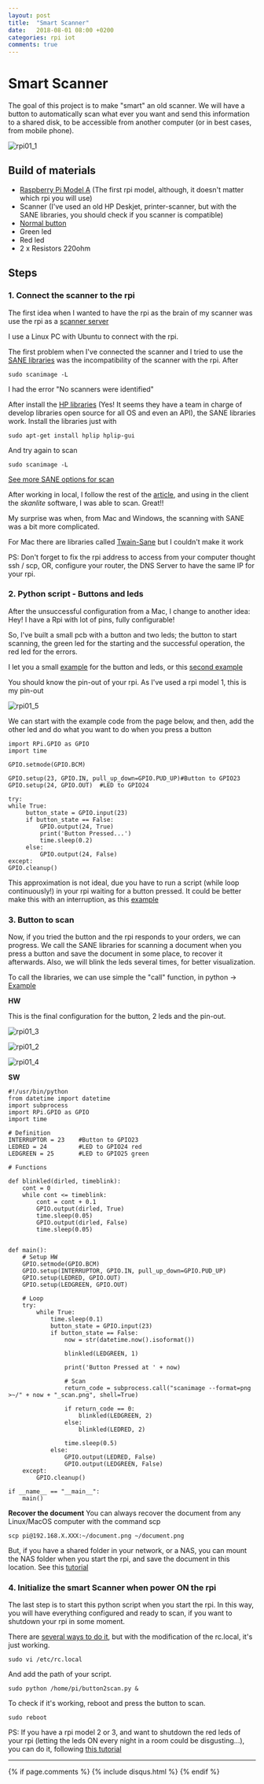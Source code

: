 ```yaml
---
layout: post
title:  "Smart Scanner"
date:   2018-08-01 08:00 +0200
categories: rpi iot
comments: true
---
```


# Smart Scanner
The goal of this project is to make "smart" an old scanner.
We will have a button to automatically scan what ever you want and send this information to a shared disk, to be accessible from another computer (or in best cases, from mobile phone).

![rpi01_1](/assets/smart_scanner/general.JPG)

## Build of materials
- [Raspberry Pi Model A](https://www.adafruit.com/product/1344) (The first rpi model, although, it doesn't matter which rpi you will use)
- Scanner (I've used an old HP Deskjet, printer-scanner, but with the SANE libraries, you should check if you scanner is compatible)
- [Normal button](https://www.sparkfun.com/products/9190)
- Green led
- Red led
- 2 x Resistors 220ohm

## Steps
### 1. Connect the scanner to the rpi
The first idea when I wanted to have the rpi as the brain of my scanner was use the rpi as a [scanner server](https://samhobbs.co.uk/2014/07/raspberry-pi-print-scanner-server)

I use a Linux PC with Ubuntu to connect with the rpi.

The first problem when I've connected the scanner and I tried to use the [SANE libraries](https://help.ubuntu.com/community/sane) was the incompatibility of the scanner with the rpi.
After

    sudo scanimage -L

I had the error "No scanners were identified"

After install the [HP libraries](https://developers.hp.com/hp-linux-imaging-and-printing/binary_plugin.html) (Yes! It seems they have a team in charge of develop libraries open source for all OS and even an API), the SANE libraries work.
Install the libraries just with

    sudo apt-get install hplip hplip-gui

And try again to scan

    sudo scanimage -L

[See more SANE options for scan](http://manpages.ubuntu.com/manpages/bionic/en/man1/scanimage.1.html)

After working in local, I follow the rest of the [article](https://samhobbs.co.uk/2014/07/raspberry-pi-print-scanner-server), and using in the client the *skanlite* software, I was able to scan. Great!!

My surprise was when, from Mac and Windows, the scanning with SANE was a bit more complicated.

For Mac there are libraries called [Twain-Sane](http://www.ellert.se/twain-sane/) but I couldn't make it work

PS: Don't forget to fix the rpi address to access from your computer thought ssh / scp, OR, configure your router, the DNS Server to have the same IP for your rpi.

### 2. Python script - Buttons and leds
After the unsuccessful configuration from a Mac, I change to another idea: Hey! I have a Rpi with lot of pins, fully configurable!

So, I've built a small pcb with a button and two leds; the button to start scanning, the green led for the starting and the successful operation, the red led for the errors.

I let you a small [example](https://www.hackster.io/hardikrathod/push-button-with-raspberry-pi-6b6928) for the button and leds, or this [second example](http://razzpisampler.oreilly.com/ch07.html)

You should know the pin-out of your rpi.
As I've used a rpi model 1, this is my pin-out

![rpi01_5](/assets/smart_scanner/rpi-pinout.jpg)


We can start with the example code from the page below, and then, add the other led and do what you want to do when you press a button

    import RPi.GPIO as GPIO
    import time

    GPIO.setmode(GPIO.BCM)

    GPIO.setup(23, GPIO.IN, pull_up_down=GPIO.PUD_UP)#Button to GPIO23
    GPIO.setup(24, GPIO.OUT)  #LED to GPIO24

    try:
    while True:
         button_state = GPIO.input(23)
         if button_state == False:
             GPIO.output(24, True)
             print('Button Pressed...')
             time.sleep(0.2)
         else:
             GPIO.output(24, False)
    except:
    GPIO.cleanup()

This approximation is not ideal, due you have to run a script (while loop continuously!) in your rpi waiting for a button pressed.
It could be better make this with an interruption, as this [example](http://shallowsky.com/blog/hardware/buttons-on-raspberry-pi.html)

### 3. Button to scan
Now, if you tried the button and the rpi responds to your orders, we can progress.
We call the SANE libraries for scanning a document when you press a button and save the document in some place, to recover it afterwards. Also, we will blink the leds several times, for better visualization.

To call the libraries, we can use simple the "call" function, in python -> [Example](https://stackoverflow.com/questions/89228/calling-an-external-command-in-python)

**HW**

This is the final configuration for the button, 2 leds and the pin-out.

![rpi01_3](/assets/smart_scanner/pcb-front.JPG)

![rpi01_2](/assets/smart_scanner/pcb-back.JPG)

![rpi01_4](/assets/smart_scanner/pinout.JPG)

**SW**

    #!/usr/bin/python
    from datetime import datetime
    import subprocess
    import RPi.GPIO as GPIO
    import time

    # Definition
    INTERRUPTOR = 23	#Button to GPIO23
    LEDRED = 24 		#LED to GPIO24 red
    LEDGREEN = 25		#LED to GPIO25 green

    # Functions

    def blinkled(dirled, timeblink):
    	cont = 0
    	while cont <= timeblink:
    		cont = cont + 0.1
    		GPIO.output(dirled, True)
    		time.sleep(0.05)
    		GPIO.output(dirled, False)
    		time.sleep(0.05)


    def main():
    	# Setup HW
    	GPIO.setmode(GPIO.BCM)
    	GPIO.setup(INTERRUPTOR, GPIO.IN, pull_up_down=GPIO.PUD_UP)
    	GPIO.setup(LEDRED, GPIO.OUT)
    	GPIO.setup(LEDGREEN, GPIO.OUT)

    	# Loop
    	try:
    		while True:
    			time.sleep(0.1)
    			button_state = GPIO.input(23)
    			if button_state == False:
    				now = str(datetime.now().isoformat())

    				blinkled(LEDGREEN, 1)

    				print('Button Pressed at ' + now)

    				# Scan
    				return_code = subprocess.call("scanimage --format=png >~/" + now + "_scan.png", shell=True)

    				if return_code == 0:
    					blinkled(LEDGREEN, 2)
    				else:
    					blinkled(LEDRED, 2)

    				time.sleep(0.5)
    			else:
    				GPIO.output(LEDRED, False)
    				GPIO.output(LEDGREEN, False)
    	except:
    		GPIO.cleanup()

    if __name__ == "__main__":
        main()

**Recover the document**
You can always recover the document from any Linux/MacOS computer with the command scp

    scp pi@192.168.X.XXX:~/document.png ~/document.png

But, if you have a shared folder in your network, or a NAS, you can mount the NAS folder when you start the rpi, and save the document in this location.
See this [tutorial](https://www.htpcguides.com/configure-nfs-server-and-nfs-client-raspberry-pi/)

### 4. Initialize the smart Scanner when power ON the rpi
The last step is to start this python script when you start the rpi. In this way, you will have everything configured and ready to scan, if you want to shutdown your rpi in some moment.

There are [several ways to do it](https://www.dexterindustries.com/howto/run-a-program-on-your-raspberry-pi-at-startup/), but with the modification of the rc.local, it's just working.

    sudo vi /etc/rc.local

And add the path of your script.

    sudo python /home/pi/button2scan.py &

To check if it's working, reboot and press the button to scan.

    sudo reboot

PS: If you have a rpi model 2 or 3, and want to shutdown the red leds of your rpi (letting the leds ON every night in a room could be disgusting...), you can do it, following [this tutorial](https://monkeyinmysoup.gitbooks.io/raspberry-pi/content/5.2-leds.html)

***

{% if page.comments %}
{% include disqus.html %}
{% endif %}
